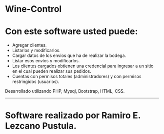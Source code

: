 # Wine-Control

# Con este software usted puede:

- Agregar clientes.
- Listarlos y modificarlos.
- Cargar datos de los envios que ha de realizar la bodega.
- Listar esos envíos y modificarlos.
- Los clientes cargados obtienen una credencial para ingresar a un sitio en el cual pueden realizar sus pedidos.
- Cuentas con permisos totales (administradores) y con permisos restringidos (usuarios).

Desarrollado utilizando PHP, Mysql, Bootstrap, HTML, CSS.
__________________________________________________________________________________________________________________

# Software realizado por Ramiro E. Lezcano Pustula.

